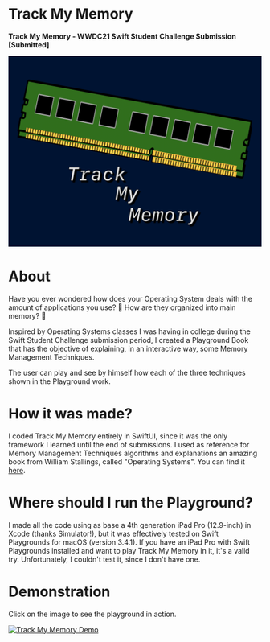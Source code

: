 # Track My Memory
**Track My Memory - WWDC21 Swift Student Challenge Submission [Submitted]**

![](https://github.com/DiegoHSO/TrackMyMemory/blob/main/PlaygroundCover.png)

# About

Have you ever wondered how does your Operating System deals with the amount of applications you use? 🧐
How are they organized into main memory? 🤔

Inspired by Operating Systems classes I was having in college during the Swift Student Challenge submission period, I created a Playground Book that has the objective of explaining, in an interactive way, some Memory Management Techniques. 

The user can play and see by himself how each of the three techniques shown in the Playground work.

# How it was made?

I coded Track My Memory entirely in SwiftUI, since it was the only framework I learned until the end of submissions. I used as reference for Memory Management Techniques algorithms and explanations an amazing book from William Stallings, called "Operating Systems". You can find it [here](http://williamstallings.com/OperatingSystems/).

# Where should I run the Playground?

I made all the code using as base a 4th generation iPad Pro (12.9-inch) in Xcode (thanks Simulator!), but it was effectively tested on Swift Playgrounds for macOS (version 3.4.1). If you have an iPad Pro with Swift Playgrounds installed and want to play Track My Memory in it, it's a valid try. Unfortunately, I couldn't test it, since I don't have one.

# Demonstration

Click on the image to see the playground in action.

[![Track My Memory Demo](https://i.imgur.com/WKgDnBB.png)](https://youtu.be/ASJke3VLtOI)
